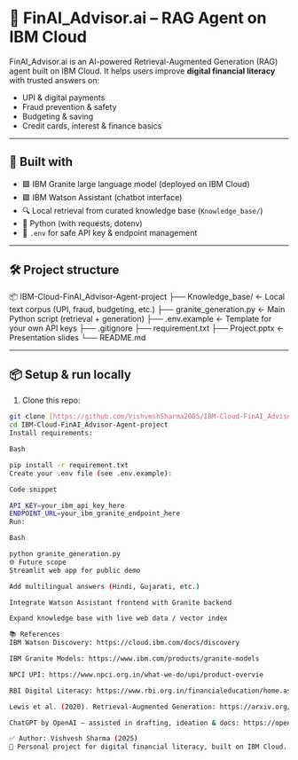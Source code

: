 # 🧠 FinAI_Advisor.ai – RAG Agent on IBM Cloud

FinAI_Advisor.ai is an AI-powered Retrieval-Augmented Generation (RAG) agent built on IBM Cloud.
It helps users improve **digital financial literacy** with trusted answers on:
- UPI & digital payments
- Fraud prevention & safety
- Budgeting & saving
- Credit cards, interest & finance basics

---

## 🚀 **Built with**
- 🟩 IBM Granite large language model (deployed on IBM Cloud)
- 🟩 IBM Watson Assistant (chatbot interface)
- 🔍 Local retrieval from curated knowledge base (`Knowledge_base/`)
- 🐍 Python (with requests, dotenv)
- 🌱 `.env` for safe API key & endpoint management

---

## 🛠 **Project structure**
📦 IBM-Cloud-FinAI_Advisor-Agent-project
├── Knowledge_base/ ← Local text corpus (UPI, fraud, budgeting, etc.)
├── granite_generation.py ← Main Python script (retrieval + generation)
├── .env.example ← Template for your own API keys
├── .gitignore
├── requirement.txt
├── Project.pptx ← Presentation slides
└── README.md


---

## 📦 **Setup & run locally**
1. Clone this repo:
```bash
git clone [https://github.com/VishveshSharma2005/IBM-Cloud-FinAI_Advisor-Agent-project.git](https://github.com/VishveshSharma2005/IBM-Cloud-FinAI_Advisor-Agent-project.git)
cd IBM-Cloud-FinAI_Advisor-Agent-project
Install requirements:

Bash

pip install -r requirement.txt
Create your .env file (see .env.example):

Code snippet

API_KEY=your_ibm_api_key_here
ENDPOINT_URL=your_ibm_granite_endpoint_here
Run:

Bash

python granite_generation.py
🌐 Future scope
Streamlit web app for public demo

Add multilingual answers (Hindi, Gujarati, etc.)

Integrate Watson Assistant frontend with Granite backend

Expand knowledge base with live web data / vector index

📚 References
IBM Watson Discovery: https://cloud.ibm.com/docs/discovery

IBM Granite Models: https://www.ibm.com/products/granite-models

NPCI UPI: https://www.npci.org.in/what-we-do/upi/product-overvie

RBI Digital Literacy: https://www.rbi.org.in/financialeducation/home.aspx

Lewis et al. (2020). Retrieval-Augmented Generation: https://arxiv.org/abs/2005.11401

ChatGPT by OpenAI – assisted in drafting, ideation & docs: https://openai.com/chatgpt

✅ Author: Vishvesh Sharma (2025)
📌 Personal project for digital financial literacy, built on IBM Cloud.
